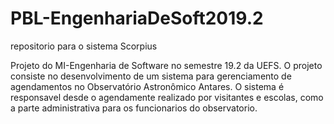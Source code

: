# PBL-EngenhariaDeSoft2019.2
repositorio para o sistema Scorpius

Projeto do MI-Engenharia de Software no semestre 19.2 da UEFS. 
O projeto consiste no desenvolvimento de um sistema para gerenciamento de agendamentos no Observatório Astronômico Antares.
O sistema é responsavel desde o agendamente realizado por visitantes e escolas, como a parte administrativa para os funcionarios do observatorio.
